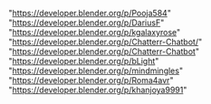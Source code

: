 "https://developer.blender.org/p/Pooja584"
"https://developer.blender.org/p/DariusF"
"https://developer.blender.org/p/kgalaxyrose"
"https://developer.blender.org/p/Chatterr-Chatbot/"
"https://developer.blender.org/p/Chatterr-Chatbot"
"https://developer.blender.org/p/bLight"
"https://developer.blender.org/p/mindmingles"
"https://developer.blender.org/p/Roma4avr"
"https://developer.blender.org/p/khanjoya9991"
